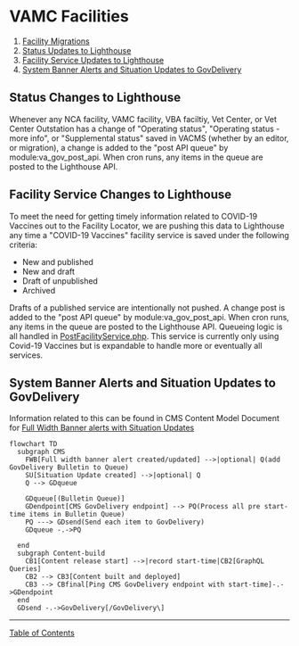 # VAMC Facilities

1. [Facility Migrations](migrations-facility.md#facility-migrations)
2. [Status Updates to Lighthouse](#status-changes-to-lighthouse)
3. [Facility Service Updates to Lighthouse](#facility-service-changes-to-lighthouse)
4. [System Banner Alerts and Situation Updates to GovDelivery](#system-banner-alerts-and-situation-updates-to-govdelivery)



## Status Changes to Lighthouse
Whenever any NCA facility, VAMC facility, VBA faciltiy, Vet Center, or Vet
Center Outstation has a change of "Operating status", "Operating status -
more info", or "Supplemental status" saved in VACMS (whether by an editor, or migration), a change
is added to the "post API queue" by module:va_gov_post_api. When cron runs, any
items in the queue are posted to the Lighthouse API.

## Facility Service Changes to Lighthouse
To meet the need for getting timely information related to COVID-19 Vaccines out
to the Facility Locator, we are pushing this data to Lighthouse any time a
"COVID-19 Vaccines" facility service is saved under the following criteria:
 - New and published
 - New and draft
 - Draft of unpublished
 - Archived

 Drafts of a published service are intentionally not pushed.  A change post is
added to the "post API queue" by module:va_gov_post_api. When cron runs, any
items in the queue are posted to the Lighthouse API.  Queueing logic is all
handled in [PostFacilityService.php](../docroot/modules/custom/va_gov_post_api/src/Service/PostFacilityService.php).  This service is currently only using Covid-19
Vaccines but is expandable to handle more or eventually all services.


## System Banner Alerts and Situation Updates to GovDelivery

Information related to this can be found in CMS Content Model Document for [Full Width Banner alerts with Situation Updates](https://prod.cms.va.gov/admin/structure/types/manage/full_width_banner_alert/document)

```mermaid
flowchart TD
  subgraph CMS 
    FWB[Full width banner alert created/updated] -->|optional| Q(add GovDelivery Bulletin to Queue)
    SU[Situation Update created] -->|optional| Q
    Q --> GDqueue

    GDqueue[(Bulletin Queue)]
    GDendpoint[CMS GovDelivery endpoint] --> PQ(Process all pre start-time items in Bulletin Queue)
    PQ ---> GDsend(Send each item to GovDelivery)
    GDqueue -.->PQ

  end 
  subgraph Content-build
    CB1[Content release start] -->|record start-time|CB2[GraphQL Queries]
    CB2 --> CB3[Content built and deployed]
    CB3 --> CBfinal[Ping CMS GovDelivery endpoint with start-time]-.->GDendpoint
  end
  GDsend -.->GovDelivery[/GovDelivery\]

```

----

[Table of Contents](../README.md)
